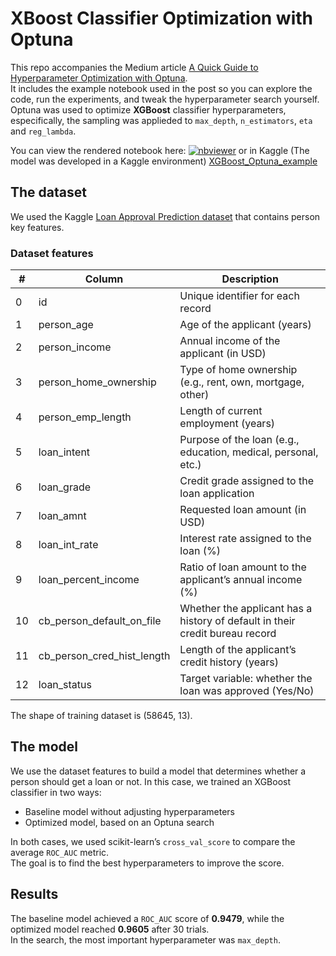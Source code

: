 # XBoost Classifier Optimization with Optuna
This repo accompanies the Medium article [A Quick Guide to Hyperparameter Optimization with Optuna](https://medium.com/@cris.lincoleo/a-quick-guide-to-hyperparameter-optimization-with-optuna-1980f1d185dc).  
It includes the example notebook used in the post so you can explore the code, run the experiments, and tweak the hyperparameter search yourself.  
Optuna was used to optimize **XGBoost** classifier hyperparameters, especifically, the sampling was applieded to `max_depth`, `n_estimators`, `eta` and `reg_lambda`.  

You can view the rendered notebook here: [![nbviewer](https://img.shields.io/badge/view%20in-nbviewer-orange)](https://nbviewer.org/github/crisbebop/optuna-hyperparam-guide/blob/main/xgboost-optuna-example.ipynb) or in Kaggle (The model was developed in a Kaggle environment) [XGBoost_Optuna_example](https://www.kaggle.com/code/crisbebop/xgboost-optuna-example?scriptVersionId=202840668)

## The dataset  
We used the Kaggle [Loan Approval Prediction dataset](https://www.kaggle.com/competitions/playground-series-s4e10/data) that contains person key features. 
### Dataset features
| #  | Column                         | Description                                                                  |
| -- | ------------------------------ | ---------------------------------------------------------------------------- |
| 0  | id                             | Unique identifier for each record                                            |
| 1  | person\_age                    | Age of the applicant (years)                                                 |
| 2  | person\_income                 | Annual income of the applicant (in USD)                                      |
| 3  | person\_home\_ownership        | Type of home ownership (e.g., rent, own, mortgage, other)                    |
| 4  | person\_emp\_length            | Length of current employment (years)                                         |
| 5  | loan\_intent                   | Purpose of the loan (e.g., education, medical, personal, etc.)               |
| 6  | loan\_grade                    | Credit grade assigned to the loan application                                |
| 7  | loan\_amnt                     | Requested loan amount (in USD)                                               |
| 8  | loan\_int\_rate                | Interest rate assigned to the loan (%)                                       |
| 9  | loan\_percent\_income          | Ratio of loan amount to the applicant’s annual income (%)                    |
| 10 | cb\_person\_default\_on\_file  | Whether the applicant has a history of default in their credit bureau record |
| 11 | cb\_person\_cred\_hist\_length | Length of the applicant’s credit history (years)                             |
| 12 | loan\_status                   | Target variable: whether the loan was approved (Yes/No)                      |

The shape of training dataset is (58645, 13).

## The model
We use the dataset features to build a model that determines whether a person should get a loan or not. In this case, we trained an XGBoost classifier in two ways:
* Baseline model without adjusting hyperparameters
* Optimized model, based on an Optuna search

In both cases, we used scikit-learn’s `cross_val_score` to compare the average `ROC_AUC` metric.  
The goal is to find the best hyperparameters to improve the score.  

## Results
The baseline model achieved a `ROC_AUC` score of **0.9479**, while the optimized model reached **0.9605** after 30 trials.  
In the search, the most important hyperparameter was `max_depth`.  


